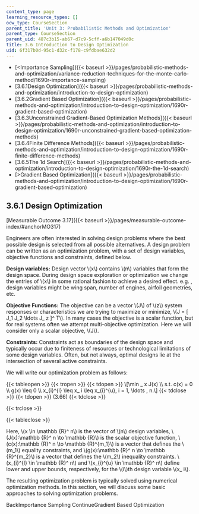```yaml
---
content_type: page
learning_resource_types: []
ocw_type: CourseSection
parent_title: 'Unit 3: Probabilistic Methods and Optimization'
parent_type: CourseSection
parent_uid: 487c3b15-ab67-d7c9-5cff-a6b147049d0c
title: 3.6 Introduction to Design Optimization
uid: 6f317b0d-95c1-d32c-f178-c9fdbae632d2
---
```


*   [\<Importance Sampling]({{< baseurl >}}/pages/probabilistic-methods-and-optimization/variance-reduction-techniques-for-the-monte-carlo-method/1690r-importance-sampling)
*   [3.6.1Design Optimization]({{< baseurl >}}/pages/probabilistic-methods-and-optimization/introduction-to-design-optimization)
*   [3.6.2Gradient Based Optimization]({{< baseurl >}}/pages/probabilistic-methods-and-optimization/introduction-to-design-optimization/1690r-gradient-based-optimization)
*   [3.6.3Unconstrained Gradient-Based Optimization Methods]({{< baseurl >}}/pages/probabilistic-methods-and-optimization/introduction-to-design-optimization/1690r-unconstrained-gradient-based-optimization-methods)
*   [3.6.4Finite Difference Methods]({{< baseurl >}}/pages/probabilistic-methods-and-optimization/introduction-to-design-optimization/1690r-finite-difference-methods)
*   [3.6.5The 1d Search]({{< baseurl >}}/pages/probabilistic-methods-and-optimization/introduction-to-design-optimization/1690r-the-1d-search)
*   [\>Gradient Based Optimization]({{< baseurl >}}/pages/probabilistic-methods-and-optimization/introduction-to-design-optimization/1690r-gradient-based-optimization)

3.6.1 Design Optimization
-------------------------

[Measurable Outcome 3.17]({{< baseurl >}}/pages/measurable-outcome-index/#anchorMO317)

Engineers are often interested in solving design problems where the best possible design is selected from all possible alternatives. A design problem can be written as an optimization problem, with a set of design variables, objective functions and constraints, defined below.

**Design variables:** Design vector \\(x\\) contains \\(n\\) variables that form the design space. During design space exploration or optimization we change the entries of \\(x\\) in some rational fashion to achieve a desired effect. e.g. , design variables might be wing span, number of engines, airfoil geometries, etc.

**Objective Functions:** The objective can be a vector \\(J\\) of \\(z\\) system responses or characteristics we are trying to maximize or minimize, \\(J = \[ J\_1 J\_2 \\ldots J\_ z \]^ T\\). In many cases the objective is a scalar function, but for real systems often we attempt multi-objective optimization. Here we will consider only a scalar objective, \\(J\\).

**Constraints:** Constraints act as boundaries of the design space and typically occur due to finiteness of resources or technological limitations of some design variables. Often, but not always, optimal designs lie at the intersection of several active constraints.

We will write our optimization problem as follows:

{{< tableopen >}}
{{< tropen >}}
{{< tdopen >}}
\\\[\\min \_ x J(x) \\\\ s.t. c(x) = 0 \\\\ g(x) \\leq 0 \\\\ x\_{i}^{l} \\leq x\_ i \\leq x\_{i}^{u}, i = 1, \\ldots , n.\\\]
{{< tdclose >}}
{{< tdopen >}}
(3.66)
{{< tdclose >}}

{{< trclose >}}

{{< tableclose >}}

Here, \\(x \\in \\mathbb {R}^ n\\) is the vector of \\(n\\) design variables, \\(J(x):\\mathbb {R}^ n \\to \\mathbb {R}\\) is the scalar objective function, \\(c(x):\\mathbb {R}^ n \\to \\mathbb {R}^{m\_1}\\) is a vector that defines the \\(m\_1\\) equality constraints, and \\(g(x):\\mathbb {R}^ n \\to \\mathbb {R}^{m\_2}\\) is a vector that defines the \\(m\_2\\) inequality constraints. \\(x\_{i}^{l} \\in \\mathbb {R}^ n\\) and \\(x\_{i}^{u} \\in \\mathbb {R}^ n\\) define lower and upper bounds, respectively, for the \\(i\\)th design variable \\(x\_ i\\).

The resulting optimization problem is typically solved using numerical optimization methods. In this section, we will discuss some basic approaches to solving optimization problems.

BackImportance Sampling ContinueGradient Based Optimization